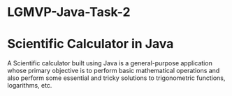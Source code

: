 # LGMVP-Java-Task-2
# Scientific Calculator in Java
A Scientific calculator built using Java is a general-purpose application whose primary objective is to perform basic mathematical operations and also perform some essential and tricky solutions to trigonometric functions, logarithms, etc.
